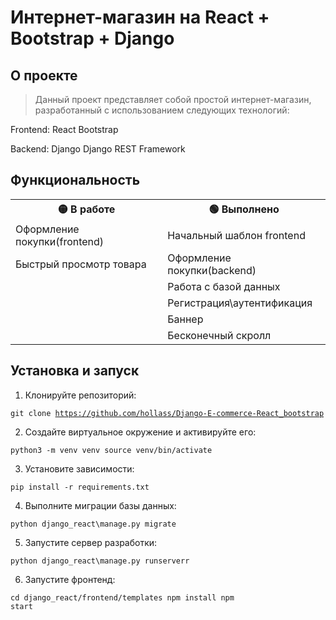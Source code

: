 <h1> Интернет-магазин на React + Bootstrap + Django</h1>

<h2> О проекте</h2>

<blockquote>Данный проект представляет собой простой интернет-магазин, разработанный с использованием следующих технологий:</blockquote>

Frontend:
 React
 Bootstrap

Backend:
 Django
 Django REST Framework

<h2>Функциональность</h2>

<table>
<tr><th>🟡 В работе</th><th>🟢 Выполнено</th></tr>
<tr><td>Оформление покупки(frontend)</td><td>Начальный шаблон frontend</td></tr>
  <tr><td>Быстрый просмотр товара</td><td>Оформление покупки(backend)</td></tr>
  <tr><td></td><td>Работа с базой данных</td></tr>
  <tr><td></td><td>Регистрация\аутентификация</td></tr>
  <tr><td></td><td>Баннер</td></tr>
  <tr><td></td><td>Бесконечный скролл</td></tr>
</table>

<h2>Установка и запуск</h2> 

1. Клонируйте репозиторий:

<code>git clone https://github.com/hollass/Django-E-commerce-React_bootstrap</code>


2. Создайте виртуальное окружение и активируйте его:

<code>python3 -m venv venv
source venv/bin/activate</code>


3. Установите зависимости:

<code>pip install -r requirements.txt</code>


4. Выполните миграции базы данных:

<code>python django_react\manage.py migrate</code>


5. Запустите сервер разработки:

<code>python django_react\manage.py runserverr</code>


6. Запустите фронтенд:

<code>cd django_react/frontend/templates
npm install
npm start</code>

